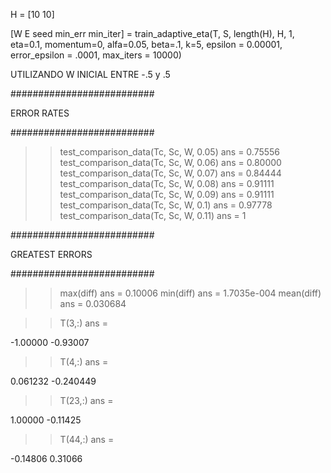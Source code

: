 H = [10 10]

[W E seed min_err min_iter] = train_adaptive_eta(T, S, length(H), H, 1, eta=0.1, momentum=0, alfa=0.05, beta=.1, k=5, epsilon = 0.00001, error_epsilon = .0001, max_iters = 10000)

UTILIZANDO W INICIAL ENTRE -.5 y .5


##########################

ERROR RATES

##########################

>> test_comparison_data(Tc, Sc, W, 0.05)
ans =  0.75556
>> test_comparison_data(Tc, Sc, W, 0.06)
ans =  0.80000
>> test_comparison_data(Tc, Sc, W, 0.07)
ans =  0.84444
>> test_comparison_data(Tc, Sc, W, 0.08)
ans =  0.91111
>> test_comparison_data(Tc, Sc, W, 0.09)
ans =  0.91111
>> test_comparison_data(Tc, Sc, W, 0.1)
ans =  0.97778
>> test_comparison_data(Tc, Sc, W, 0.11)
ans =  1

##########################

GREATEST ERRORS

##########################

>> max(diff)
ans =  0.10006
>> min(diff)
ans =   1.7035e-004
>> mean(diff)
ans =  0.030684


>> T(3,:)
ans =

  -1.00000  -0.93007

>> T(4,:)
ans =

   0.061232  -0.240449

>> T(23,:)
ans =

   1.00000  -0.11425

>> T(44,:)
ans =

  -0.14806   0.31066


